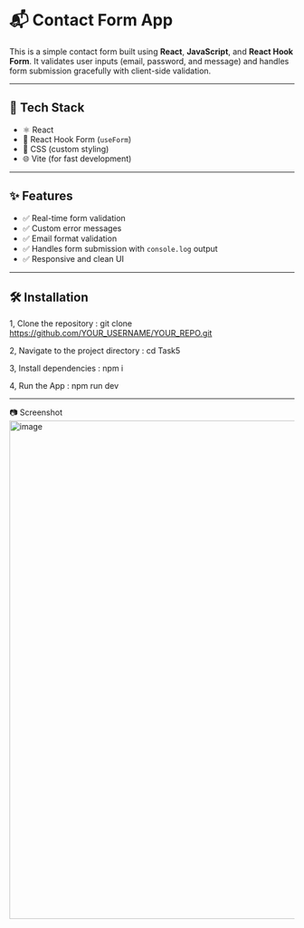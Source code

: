 # 📬 Contact Form App

This is a simple contact form built using **React**, **JavaScript**, and **React Hook Form**. It validates user inputs (email, password, and message) and handles form submission gracefully with client-side validation.

---

## 🚀 Tech Stack

- ⚛️ React
- 🧰 React Hook Form (`useForm`)
- 🎨 CSS (custom styling)
- 🌐 Vite (for fast development)

--- 

## ✨ Features

- ✅ Real-time form validation
- ✅ Custom error messages
- ✅ Email format validation
- ✅ Handles form submission with `console.log` output
- ✅ Responsive and clean UI

---
## 🛠️ Installation

1, Clone the repository : git clone https://github.com/YOUR_USERNAME/YOUR_REPO.git

2, Navigate to the project directory : cd Task5

3, Install dependencies : npm i

4, Run the App : npm run dev

--- 
📷 Screenshot
<img width="1899" height="880" alt="image" src="https://github.com/user-attachments/assets/a4eb67a8-12dc-4367-abaf-5449b2a938d3" />


